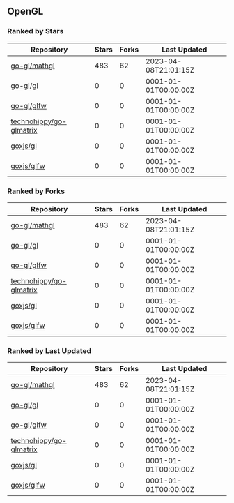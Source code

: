 ## OpenGL

### Ranked by Stars

| Repository | Stars | Forks | Last Updated |
|------------|-------|-------|--------------|
| [go-gl/mathgl](https://github.com/go-gl/mathgl) | 483 | 62 | 2023-04-08T21:01:15Z |
| [go-gl/gl](https://github.com/go-gl/gl) | 0 | 0 | 0001-01-01T00:00:00Z |
| [go-gl/glfw](https://github.com/go-gl/glfw) | 0 | 0 | 0001-01-01T00:00:00Z |
| [technohippy/go-glmatrix](https://github.com/technohippy/go-glmatrix) | 0 | 0 | 0001-01-01T00:00:00Z |
| [goxjs/gl](https://github.com/goxjs/gl) | 0 | 0 | 0001-01-01T00:00:00Z |
| [goxjs/glfw](https://github.com/goxjs/glfw) | 0 | 0 | 0001-01-01T00:00:00Z |

### Ranked by Forks

| Repository | Stars | Forks | Last Updated |
|------------|-------|-------|--------------|
| [go-gl/mathgl](https://github.com/go-gl/mathgl) | 483 | 62 | 2023-04-08T21:01:15Z |
| [go-gl/gl](https://github.com/go-gl/gl) | 0 | 0 | 0001-01-01T00:00:00Z |
| [go-gl/glfw](https://github.com/go-gl/glfw) | 0 | 0 | 0001-01-01T00:00:00Z |
| [technohippy/go-glmatrix](https://github.com/technohippy/go-glmatrix) | 0 | 0 | 0001-01-01T00:00:00Z |
| [goxjs/gl](https://github.com/goxjs/gl) | 0 | 0 | 0001-01-01T00:00:00Z |
| [goxjs/glfw](https://github.com/goxjs/glfw) | 0 | 0 | 0001-01-01T00:00:00Z |

### Ranked by Last Updated

| Repository | Stars | Forks | Last Updated |
|------------|-------|-------|--------------|
| [go-gl/mathgl](https://github.com/go-gl/mathgl) | 483 | 62 | 2023-04-08T21:01:15Z |
| [go-gl/gl](https://github.com/go-gl/gl) | 0 | 0 | 0001-01-01T00:00:00Z |
| [go-gl/glfw](https://github.com/go-gl/glfw) | 0 | 0 | 0001-01-01T00:00:00Z |
| [technohippy/go-glmatrix](https://github.com/technohippy/go-glmatrix) | 0 | 0 | 0001-01-01T00:00:00Z |
| [goxjs/gl](https://github.com/goxjs/gl) | 0 | 0 | 0001-01-01T00:00:00Z |
| [goxjs/glfw](https://github.com/goxjs/glfw) | 0 | 0 | 0001-01-01T00:00:00Z |

